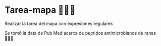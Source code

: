 # Tarea-mapa 👨🏽‍💻
Realizar la tarea del mapa con expresiones regulares

Se tomó la data de Pub Med acerca de peptidos antimicrobianos de ranas 👩🏽‍🔬
